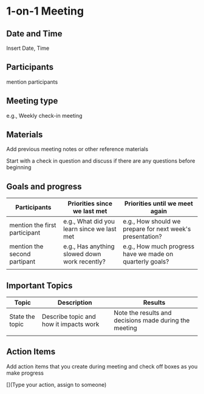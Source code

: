 # 1-on-1 Meeting

## Date and Time 
Insert Date, Time

## Participants 
mention participants

## Meeting type
e.g., Weekly check-in meeting

## Materials 
Add previous meeting notes or other reference materials

Start with a check in question and discuss if there are any questions before beginning

## Goals and progress

| Participants | Priorities since we last met | Priorities until we meet again |
| -------- | ------- | ------- |
| mention the first participant  | e.g., What did you learn since we last met | e.g., How should we prepare for next week's presentation? |
| mention the second partipant | e.g., Has anything slowed down work recently? | e.g., How much progress have we made on quarterly goals? |
|     |     |     |

## Important Topics

| Topic | Description | Results |
| -------- | ------- | ------- |
| State the topic  | Describe topic and how it impacts work | Note the results and decisions made during the meeting |
|     |     |     |

## Action Items 
Add action items that you create during meeting and check off boxes as you make progress
        
[](Type your action, assign to someone)
[]()
[]()
